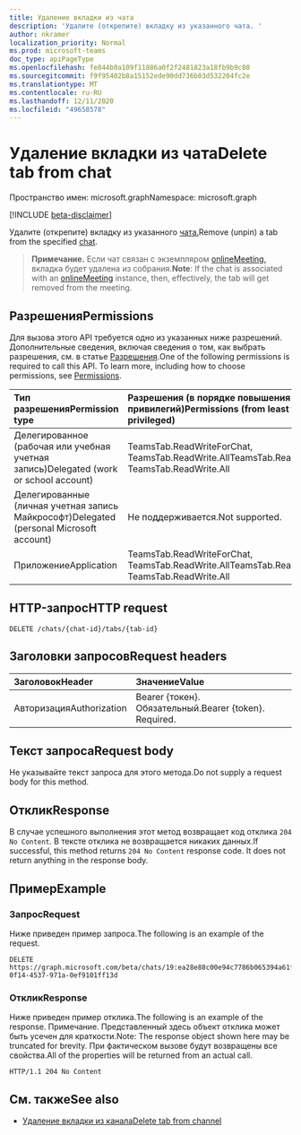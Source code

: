 ```yaml
---
title: Удаление вкладки из чата
description: 'Удалите (открепите) вкладку из указанного чата. '
author: nkramer
localization_priority: Normal
ms.prod: microsoft-teams
doc_type: apiPageType
ms.openlocfilehash: fe844b0a109f11886a0f2f2481823a18fb9b9c80
ms.sourcegitcommit: f9f95402b8a15152ede90dd736b03d532204fc2e
ms.translationtype: MT
ms.contentlocale: ru-RU
ms.lasthandoff: 12/11/2020
ms.locfileid: "49658578"
---
```

# <a name="delete-tab-from-chat"></a><span data-ttu-id="8868a-103">Удаление вкладки из чата</span><span class="sxs-lookup"><span data-stu-id="8868a-103">Delete tab from chat</span></span>

<span data-ttu-id="8868a-104">Пространство имен: microsoft.graph</span><span class="sxs-lookup"><span data-stu-id="8868a-104">Namespace: microsoft.graph</span></span>

[!INCLUDE [beta-disclaimer](../../includes/beta-disclaimer.md)]

<span data-ttu-id="8868a-105">Удалите (открепите) вкладку из указанного [чата.](../resources/chat.md)</span><span class="sxs-lookup"><span data-stu-id="8868a-105">Remove (unpin) a tab from the specified [chat](../resources/chat.md).</span></span> 

> <span data-ttu-id="8868a-106">**Примечание.** Если чат связан с экземпляром [onlineMeeting,](../resources/onlinemeeting.md) вкладка будет удалена из собрания.</span><span class="sxs-lookup"><span data-stu-id="8868a-106">**Note**: If the chat is associated with an [onlineMeeting](../resources/onlinemeeting.md) instance, then, effectively, the tab will get removed from the meeting.</span></span>

## <a name="permissions"></a><span data-ttu-id="8868a-107">Разрешения</span><span class="sxs-lookup"><span data-stu-id="8868a-107">Permissions</span></span>
<span data-ttu-id="8868a-p101">Для вызова этого API требуется одно из указанных ниже разрешений. Дополнительные сведения, включая сведения о том, как выбрать разрешения, см. в статье [Разрешения](/graph/permissions-reference).</span><span class="sxs-lookup"><span data-stu-id="8868a-p101">One of the following permissions is required to call this API. To learn more, including how to choose permissions, see [Permissions](/graph/permissions-reference).</span></span>

|<span data-ttu-id="8868a-110">Тип разрешения</span><span class="sxs-lookup"><span data-stu-id="8868a-110">Permission type</span></span>      | <span data-ttu-id="8868a-111">Разрешения (в порядке повышения привилегий)</span><span class="sxs-lookup"><span data-stu-id="8868a-111">Permissions (from least to most privileged)</span></span>              |
|:--------------------|:---------------------------------------------------------|
|<span data-ttu-id="8868a-112">Делегированное (рабочая или учебная учетная запись)</span><span class="sxs-lookup"><span data-stu-id="8868a-112">Delegated (work or school account)</span></span> | <span data-ttu-id="8868a-113">TeamsTab.ReadWriteForChat, TeamsTab.ReadWrite.All</span><span class="sxs-lookup"><span data-stu-id="8868a-113">TeamsTab.ReadWriteForChat, TeamsTab.ReadWrite.All</span></span> |
|<span data-ttu-id="8868a-114">Делегированные (личная учетная запись Майкрософт)</span><span class="sxs-lookup"><span data-stu-id="8868a-114">Delegated (personal Microsoft account)</span></span> | <span data-ttu-id="8868a-115">Не поддерживается.</span><span class="sxs-lookup"><span data-stu-id="8868a-115">Not supported.</span></span>    |
|<span data-ttu-id="8868a-116">Приложение</span><span class="sxs-lookup"><span data-stu-id="8868a-116">Application</span></span> | <span data-ttu-id="8868a-117">TeamsTab.ReadWriteForChat, TeamsTab.ReadWrite.All</span><span class="sxs-lookup"><span data-stu-id="8868a-117">TeamsTab.ReadWriteForChat, TeamsTab.ReadWrite.All</span></span> |


## <a name="http-request"></a><span data-ttu-id="8868a-118">HTTP-запрос</span><span class="sxs-lookup"><span data-stu-id="8868a-118">HTTP request</span></span>
<!-- { "blockType": "ignored" } -->
```http
DELETE /chats/{chat-id}/tabs/{tab-id}
```

## <a name="request-headers"></a><span data-ttu-id="8868a-119">Заголовки запросов</span><span class="sxs-lookup"><span data-stu-id="8868a-119">Request headers</span></span>
| <span data-ttu-id="8868a-120">Заголовок</span><span class="sxs-lookup"><span data-stu-id="8868a-120">Header</span></span>       | <span data-ttu-id="8868a-121">Значение</span><span class="sxs-lookup"><span data-stu-id="8868a-121">Value</span></span> |
|:---------------|:--------|
| <span data-ttu-id="8868a-122">Авторизация</span><span class="sxs-lookup"><span data-stu-id="8868a-122">Authorization</span></span>  | <span data-ttu-id="8868a-p102">Bearer {токен}. Обязательный.</span><span class="sxs-lookup"><span data-stu-id="8868a-p102">Bearer {token}. Required.</span></span>  |

## <a name="request-body"></a><span data-ttu-id="8868a-125">Текст запроса</span><span class="sxs-lookup"><span data-stu-id="8868a-125">Request body</span></span>
<span data-ttu-id="8868a-126">Не указывайте текст запроса для этого метода.</span><span class="sxs-lookup"><span data-stu-id="8868a-126">Do not supply a request body for this method.</span></span>

## <a name="response"></a><span data-ttu-id="8868a-127">Отклик</span><span class="sxs-lookup"><span data-stu-id="8868a-127">Response</span></span>

<span data-ttu-id="8868a-p103">В случае успешного выполнения этот метод возвращает код отклика `204 No Content`. В тексте отклика не возвращается никаких данных.</span><span class="sxs-lookup"><span data-stu-id="8868a-p103">If successful, this method returns `204 No Content` response code. It does not return anything in the response body.</span></span>

## <a name="example"></a><span data-ttu-id="8868a-130">Пример</span><span class="sxs-lookup"><span data-stu-id="8868a-130">Example</span></span>
### <a name="request"></a><span data-ttu-id="8868a-131">Запрос</span><span class="sxs-lookup"><span data-stu-id="8868a-131">Request</span></span>
<span data-ttu-id="8868a-132">Ниже приведен пример запроса.</span><span class="sxs-lookup"><span data-stu-id="8868a-132">The following is an example of the request.</span></span>
<!-- {
  "blockType": "request",
  "name": "delete_tab_in_chat"
}-->
```http
DELETE https://graph.microsoft.com/beta/chats/19:ea28e88c00e94c7786b065394a61f296@thread.v2/tabs/d731fca0-0f14-4537-971a-0ef9101ff13d
```
### <a name="response"></a><span data-ttu-id="8868a-133">Отклик</span><span class="sxs-lookup"><span data-stu-id="8868a-133">Response</span></span>
<span data-ttu-id="8868a-134">Ниже приведен пример отклика.</span><span class="sxs-lookup"><span data-stu-id="8868a-134">The following is an example of the response.</span></span> <span data-ttu-id="8868a-135">Примечание. Представленный здесь объект отклика может быть усечен для краткости.</span><span class="sxs-lookup"><span data-stu-id="8868a-135">Note: The response object shown here may be truncated for brevity.</span></span> <span data-ttu-id="8868a-136">При фактическом вызове будут возвращены все свойства.</span><span class="sxs-lookup"><span data-stu-id="8868a-136">All of the properties will be returned from an actual call.</span></span>

<!-- {
  "blockType": "response",
}
-->

```http
HTTP/1.1 204 No Content
```
## <a name="see-also"></a><span data-ttu-id="8868a-137">См. также</span><span class="sxs-lookup"><span data-stu-id="8868a-137">See also</span></span>

- [<span data-ttu-id="8868a-138">Удаление вкладки из канала</span><span class="sxs-lookup"><span data-stu-id="8868a-138">Delete tab from channel</span></span>](channel-delete-tabs.md)

<!-- uuid: 8fcb5dbc-d5aa-4681-8e31-b001d5168d79
2015-10-25 14:57:30 UTC -->
<!--
{
  "type": "#page.annotation",
  "description": "Delete tab from chat",
  "keywords": "",
  "section": "documentation",
  "tocPath": "",
  "suppressions": []
}
-->


